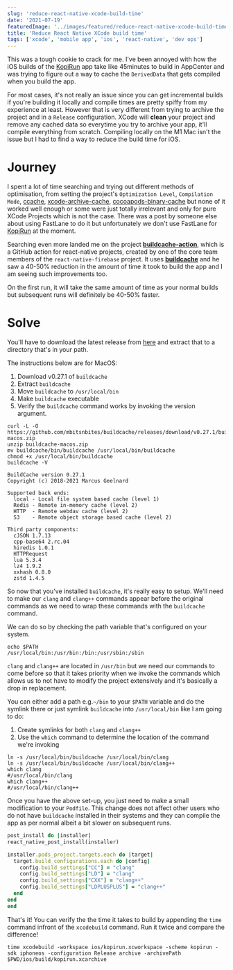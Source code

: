 ```yaml
---
slug: 'reduce-react-native-xcode-build-time'
date: '2021-07-19'
featuredImage: '../images/featured/reduce-react-native-xcode-build-time.png'
title: 'Reduce React Native XCode build time'
tags: ['xcode', 'mobile app', 'ios', 'react-native', 'dev ops']
---
```


This was a tough cookie to crack for me. I've been annoyed with how the iOS builds of the [KopiRun](https://kopirun.com) app take like 45minutes to build in AppCenter and was trying to figure out a way to cache the `DerivedData` that gets compiled when you build the app.

For most cases, it's not really an issue since you can get incremental builds if you're building it locally and compile times are pretty spiffy from my experience at least. However that is very different from trying to archive the project and in a `Release` configuration. XCode will **clean** your project and remove any cached data so everytime you try to archive your app, it'll compile everything from scratch. Compiling locally on the M1 Mac isn't the issue but I had to find a way to reduce the build time for iOS.

# Journey

I spent a lot of time searching and trying out different methods of optimisation, from setting the project's `Optimization Level`, `Compilation Mode`, [ccache](https://ccache.dev), [xcode-archive-cache](https://github.com/sweatco/xcode-archive-cache), [cocoapods-binary-cache](https://github.com/grab/cocoapods-binary-cache) but none of it worked well enough or some were just totally irrelevant and only for pure XCode Projects which is not the case. There was a post by someone else about using FastLane to do it but unfortunately we don't use FastLane for [KopiRun](https://kopirun.com) at the moment.

Searching even more landed me on the project [**buildcache-action**](https://github.com/mikehardy/buildcache-action), which is a GitHub action for react-native projects, created by one of the core team members of the `react-native-firebase` project. It uses [**buildcache**](https://github.com/mbitsnbites/buildcache) and he saw a 40-50% reduction in the amount of time it took to build the app and I am seeing such improvements too.

On the first run, it will take the same amount of time as your normal builds but subsequent runs will definitely be 40-50% faster.

# Solve

You'll have to download the latest release from [here](https://github.com/mbitsnbites/buildcache/releases) and extract that to a directory that's in your path.

The instructions below are for MacOS:

1. Download v0.27.1 of `buildcache`
2. Extract `buildcache`
3. Move `buildcache` to `/usr/local/bin`
4. Make `buildcache` executable
5. Verify the `buildcache` command works by invoking the version argument.

```bash:title=terminal
curl -L -O https://github.com/mbitsnbites/buildcache/releases/download/v0.27.1/buildcache-macos.zip
unzip buildcache-macos.zip
mv buildcache/bin/buildcache /usr/local/bin/buildcache
chmod +x /usr/local/bin/buildcache
buildcache -V

BuildCache version 0.27.1
Copyright (c) 2018-2021 Marcus Geelnard

Supported back ends:
  local - Local file system based cache (level 1)
  Redis - Remote in-memory cache (level 2)
  HTTP  - Remote webdav cache (level 2)
  S3    - Remote object storage based cache (level 2)

Third party components:
  cJSON 1.7.13
  cpp-base64 2.rc.04
  hiredis 1.0.1
  HTTPRequest
  lua 5.3.4
  lz4 1.9.2
  xxhash 0.8.0
  zstd 1.4.5
```

So now that you've installed `buildcache`, it's really easy to setup. We'll need to make our `clang` and `clang++` commands appear before the original commands as we need to wrap these commands with the `buildcache` command.

We can do so by checking the path variable that's configured on your system.

```bash:title=terminal
echo $PATH
/usr/local/bin:/usr/bin:/bin:/usr/sbin:/sbin
```

`clang` and `clang++` are located in `/usr/bin` but we need our commands to come before so that it takes priority when we invoke the commands which allows us to not have to modify the project extensively and it's basically a drop in replacement.

You can either add a path e.g.`~/bin` to your `$PATH` variable and do the symlink there or just symlink `buildcache` into `/usr/local/bin` like I am going to do:

1. Create symlinks for both `clang` and `clang++`
2. Use the `which` command to determine the location of the command we're invoking

```bash:title=terminal
ln -s /usr/local/bin/buildcache /usr/local/bin/clang
ln -s /usr/local/bin/buildcache /usr/local/bin/clang++
which clang
#/usr/local/bin/clang
which clang++
#/usr/local/bin/clang++
```

Once you have the above set-up, you just need to make a small modification to your `Podfile`. This change does not affect other users who do not have `buildcache` installed in their systems and they can compile the app as per normal albeit a bit slower on subsequent runs.

```ruby
post_install do |installer|
react_native_post_install(installer)

installer.pods_project.targets.each do |target|
  target.build_configurations.each do |config|
    config.build_settings["CC"] = "clang"
    config.build_settings["LD"] = "clang"
    config.build_settings["CXX"] = "clang++"
    config.build_settings["LDPLUSPLUS"] = "clang++"
  end
end
end
```

That's it! You can verify the the time it takes to build by appending the `time` command infront of the `xcodebuild` command. Run it twice and compare the difference!

```bash:title=terminal
time xcodebuild -workspace ios/kopirun.xcworkspace -scheme kopirun -sdk iphoneos -configuration Release archive -archivePath $PWD/ios/build/kopirun.xcarchive
```
